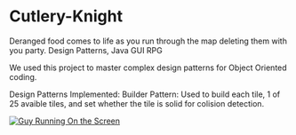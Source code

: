 # Cutlery-Knight
Deranged food comes to life as you run through the map deleting them with you party. Design Patterns, Java GUI RPG 

We used this project to master complex design patterns for Object Oriented coding.

Design Patterns Implemented:
  Builder Pattern: Used to build each tile, 1 of 25 avaible tiles, and set whether the tile is solid for colision detection. 
  
[![Guy Running On the Screen](http://gph.is/1nVK4yK)](http://i.giphy.com/UCkUeSU9A53VK.gif)
